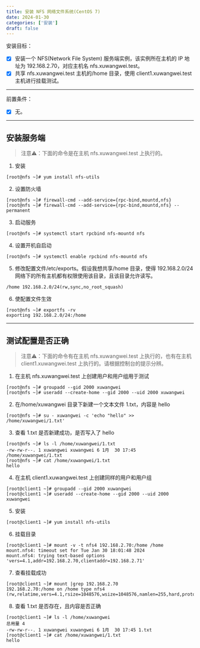 ```yaml
---
title: 安装 NFS 网络文件系统(CentOS 7)
date: 2024-01-30
categories: ['安装']
draft: false
---
```


安装目标：

- [x] 安装一个 NFS(Network File System) 服务端实例，该实例所在主机的 IP 地址为 192.168.2.70，对应主机名 nfs.xuwangwei.test。
- [x] 共享 nfs.xuwangwei.test 主机的/home 目录，使用 client1.xuwangwei.test 主机进行挂载测试。

---

前置条件：

- [x] 无。

---

## 安装服务端
> 注意⚠️：下面的命令是在主机 nfs.xuwangwei.test 上执行的。

1. 安装
```console
[root@nfs ~]# yum install nfs-utils
```

2. 设置防火墙
```console
[root@nfs ~]# firewall-cmd --add-service={rpc-bind,mountd,nfs}
[root@nfs ~]# firewall-cmd --add-service={rpc-bind,mountd,nfs} --permanent
```

3. 启动服务
```console
[root@nfs ~]# systemctl start rpcbind nfs-mountd nfs
```

4. 设置开机自启动
```console
[root@nfs ~]# systemctl enable rpcbind nfs-mountd nfs
```

5. 修改配置文件/etc/exports。假设我想共享/home 目录，使得 192.168.2.0/24 网络下的所有主机都有权限使用该目录，且该目录允许读写。
```console
/home 192.168.2.0/24(rw,sync,no_root_squash)
```

6. 使配置文件生效
```console
[root@nfs ~]# exportfs -rv
exporting 192.168.2.0/24:/home
```

---

## 测试配置是否正确
> 注意⚠️：下面的命令有在主机 nfs.xuwangwei.test 上执行的，也有在主机 client1.xuwangwei.test 上执行的。请根据控制台的提示分辨。

1. 在主机 nfs.xuwangwei.test 上创建用户和用户组用于测试
```console
[root@nfs ~]# groupadd --gid 2000 xuwangwei
[root@nfs ~]# useradd --create-home --gid 2000 --uid 2000 xuwangwei
```

2. 在/home/xuwangwei 目录下新建一个文本文件 1.txt，内容是 hello
```console
[root@nfs ~]# su - xuwangwei -c 'echo "hello" >> /home/xuwangwei/1.txt'
```

3. 查看 1.txt 是否新建成功，是否写入了 hello
```console
[root@nfs ~]# ls -l /home/xuwangwei/1.txt
-rw-rw-r--. 1 xuwangwei xuwangwei 6 1月  30 17:45 /home/xuwangwei/1.txt
[root@nfs ~]# cat /home/xuwangwei/1.txt
hello
```

4. 在主机 client1.xuwangwei.test 上创建同样的用户和用户组
```console
[root@client1 ~]# groupadd --gid 2000 xuwangwei
[root@client1 ~]# useradd --create-home --gid 2000 --uid 2000 xuwangwei
```

5. 安装
```console
[root@client1 ~]# yum install nfs-utils
```

6. 挂载目录
```console
[root@client1 ~]# mount -v -t nfs4 192.168.2.70:/home /home
mount.nfs4: timeout set for Tue Jan 30 18:01:48 2024
mount.nfs4: trying text-based options 'vers=4.1,addr=192.168.2.70,clientaddr=192.168.2.71'
```

7. 查看挂载成功
```console
[root@client1 ~]# mount |grep 192.168.2.70
192.168.2.70:/home on /home type nfs4 (rw,relatime,vers=4.1,rsize=1048576,wsize=1048576,namlen=255,hard,proto=tcp,timeo=600,retrans=2,sec=sys,clientaddr=192.168.2.71,local_lock=none,addr=192.168.2.70)
```

8. 查看 1.txt 是否存在，且内容是否正确
```console
[root@client1 ~]# ls -l /home/xuwangwei
总用量 4
-rw-rw-r--. 1 xuwangwei xuwangwei 6 1月  30 17:45 1.txt
[root@client1 ~]# cat /home/xuwangwei/1.txt 
hello
```
